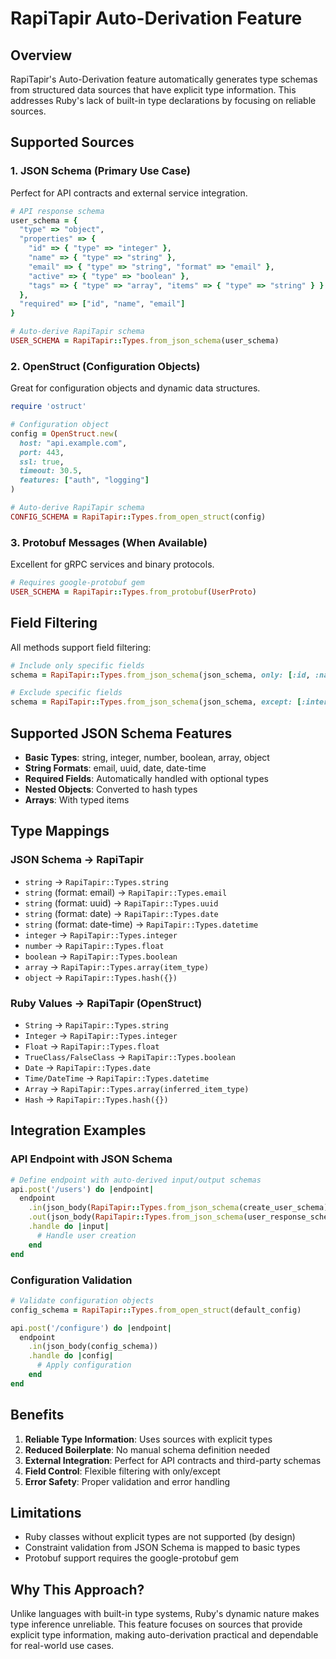 # RapiTapir Auto-Derivation Feature

## Overview

RapiTapir's Auto-Derivation feature automatically generates type schemas from structured data sources that have explicit type information. This addresses Ruby's lack of built-in type declarations by focusing on reliable sources.

## Supported Sources

### 1. JSON Schema (Primary Use Case)
Perfect for API contracts and external service integration.

```ruby
# API response schema
user_schema = {
  "type" => "object",
  "properties" => {
    "id" => { "type" => "integer" },
    "name" => { "type" => "string" },
    "email" => { "type" => "string", "format" => "email" },
    "active" => { "type" => "boolean" },
    "tags" => { "type" => "array", "items" => { "type" => "string" } }
  },
  "required" => ["id", "name", "email"]
}

# Auto-derive RapiTapir schema
USER_SCHEMA = RapiTapir::Types.from_json_schema(user_schema)
```

### 2. OpenStruct (Configuration Objects)
Great for configuration objects and dynamic data structures.

```ruby
require 'ostruct'

# Configuration object
config = OpenStruct.new(
  host: "api.example.com",
  port: 443,
  ssl: true,
  timeout: 30.5,
  features: ["auth", "logging"]
)

# Auto-derive RapiTapir schema
CONFIG_SCHEMA = RapiTapir::Types.from_open_struct(config)
```

### 3. Protobuf Messages (When Available)
Excellent for gRPC services and binary protocols.

```ruby
# Requires google-protobuf gem
USER_SCHEMA = RapiTapir::Types.from_protobuf(UserProto)
```

## Field Filtering

All methods support field filtering:

```ruby
# Include only specific fields
schema = RapiTapir::Types.from_json_schema(json_schema, only: [:id, :name])

# Exclude specific fields  
schema = RapiTapir::Types.from_json_schema(json_schema, except: [:internal_id])
```

## Supported JSON Schema Features

- **Basic Types**: string, integer, number, boolean, array, object
- **String Formats**: email, uuid, date, date-time
- **Required Fields**: Automatically handled with optional types
- **Nested Objects**: Converted to hash types
- **Arrays**: With typed items

## Type Mappings

### JSON Schema → RapiTapir
- `string` → `RapiTapir::Types.string`
- `string` (format: email) → `RapiTapir::Types.email`
- `string` (format: uuid) → `RapiTapir::Types.uuid`
- `string` (format: date) → `RapiTapir::Types.date`
- `string` (format: date-time) → `RapiTapir::Types.datetime`
- `integer` → `RapiTapir::Types.integer`
- `number` → `RapiTapir::Types.float`
- `boolean` → `RapiTapir::Types.boolean`
- `array` → `RapiTapir::Types.array(item_type)`
- `object` → `RapiTapir::Types.hash({})`

### Ruby Values → RapiTapir (OpenStruct)
- `String` → `RapiTapir::Types.string`
- `Integer` → `RapiTapir::Types.integer`
- `Float` → `RapiTapir::Types.float`
- `TrueClass/FalseClass` → `RapiTapir::Types.boolean`
- `Date` → `RapiTapir::Types.date`
- `Time/DateTime` → `RapiTapir::Types.datetime`
- `Array` → `RapiTapir::Types.array(inferred_item_type)`
- `Hash` → `RapiTapir::Types.hash({})`

## Integration Examples

### API Endpoint with JSON Schema
```ruby
# Define endpoint with auto-derived input/output schemas
api.post('/users') do |endpoint|
  endpoint
    .in(json_body(RapiTapir::Types.from_json_schema(create_user_schema)))
    .out(json_body(RapiTapir::Types.from_json_schema(user_response_schema)))
    .handle do |input|
      # Handle user creation
    end
end
```

### Configuration Validation
```ruby
# Validate configuration objects
config_schema = RapiTapir::Types.from_open_struct(default_config)

api.post('/configure') do |endpoint|
  endpoint
    .in(json_body(config_schema))
    .handle do |config|
      # Apply configuration
    end
end
```

## Benefits

1. **Reliable Type Information**: Uses sources with explicit types
2. **Reduced Boilerplate**: No manual schema definition needed
3. **External Integration**: Perfect for API contracts and third-party schemas
4. **Field Control**: Flexible filtering with only/except
5. **Error Safety**: Proper validation and error handling

## Limitations

- Ruby classes without explicit types are not supported (by design)
- Constraint validation from JSON Schema is mapped to basic types
- Protobuf support requires the google-protobuf gem

## Why This Approach?

Unlike languages with built-in type systems, Ruby's dynamic nature makes type inference unreliable. This feature focuses on sources that provide explicit type information, making auto-derivation practical and dependable for real-world use cases.
